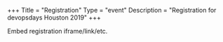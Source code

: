 +++
Title = "Registration"
Type = "event"
Description = "Registration for devopsdays Houston 2019"
+++

<div style="width:100%; text-align:left;">

Embed registration iframe/link/etc.
</div></div>
</div>
